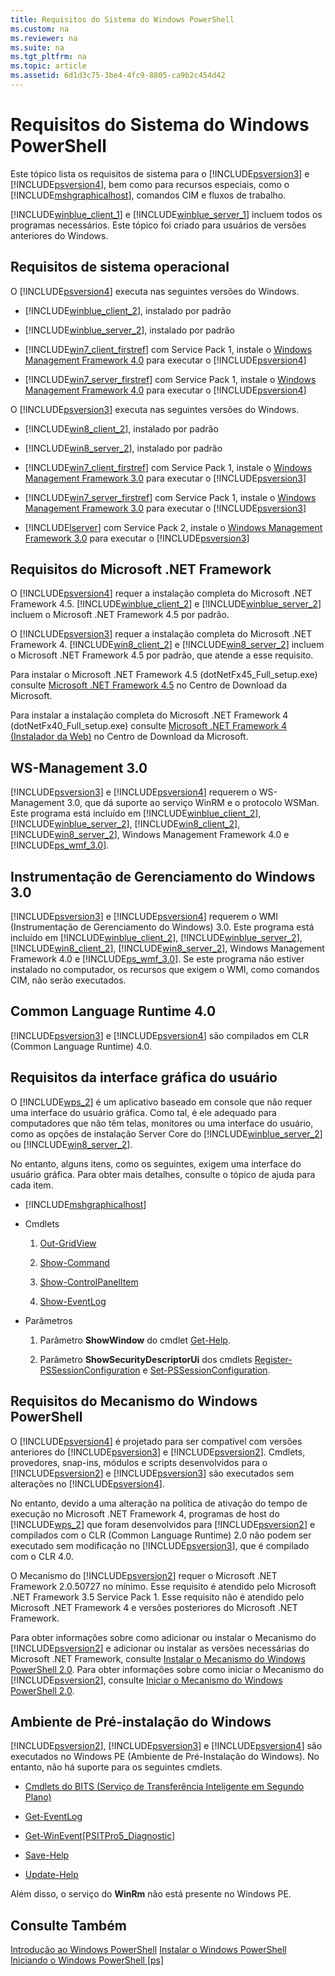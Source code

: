 ```yaml
---
title: Requisitos do Sistema do Windows PowerShell
ms.custom: na
ms.reviewer: na
ms.suite: na
ms.tgt_pltfrm: na
ms.topic: article
ms.assetid: 6d1d3c75-3be4-4fc9-8805-ca9b2c454d42
---
```

# Requisitos do Sistema do Windows PowerShell
Este tópico lista os requisitos de sistema para o [!INCLUDE[psversion3](../Token/psversion3_md.md)] e [!INCLUDE[psversion4](../Token/psversion4_md.md)], bem como para recursos especiais, como o [!INCLUDE[mshgraphicalhost](../Token/mshgraphicalhost_md.md)], comandos CIM e fluxos de trabalho.

[!INCLUDE[winblue_client_1](../Token/winblue_client_1_md.md)] e [!INCLUDE[winblue_server_1](../Token/winblue_server_1_md.md)] incluem todos os programas necessários. Este tópico foi criado para usuários de versões anteriores do Windows.

## Requisitos de sistema operacional
O [!INCLUDE[psversion4](../Token/psversion4_md.md)] executa nas seguintes versões do Windows.

-   [!INCLUDE[winblue_client_2](../Token/winblue_client_2_md.md)], instalado por padrão

-   [!INCLUDE[winblue_server_2](../Token/winblue_server_2_md.md)], instalado por padrão

-   [!INCLUDE[win7_client_firstref](../Token/win7_client_firstref_md.md)] com Service Pack 1, instale o [Windows Management Framework 4.0](http://go.microsoft.com/fwlink/?LinkId=293881) para executar o [!INCLUDE[psversion4](../Token/psversion4_md.md)]

-   [!INCLUDE[win7_server_firstref](../Token/win7_server_firstref_md.md)] com Service Pack 1, instale o [Windows Management Framework 4.0](http://go.microsoft.com/fwlink/?LinkId=293881) para executar o [!INCLUDE[psversion4](../Token/psversion4_md.md)]

O [!INCLUDE[psversion3](../Token/psversion3_md.md)] executa nas seguintes versões do Windows.

-   [!INCLUDE[win8_client_2](../Token/win8_client_2_md.md)], instalado por padrão

-   [!INCLUDE[win8_server_2](../Token/win8_server_2_md.md)], instalado por padrão

-   [!INCLUDE[win7_client_firstref](../Token/win7_client_firstref_md.md)] com Service Pack 1, instale o [Windows Management Framework 3.0](http://www.microsoft.com/download/details.aspx?id=34595) para executar o [!INCLUDE[psversion3](../Token/psversion3_md.md)]

-   [!INCLUDE[win7_server_firstref](../Token/win7_server_firstref_md.md)] com Service Pack 1, instale o [Windows Management Framework 3.0](http://www.microsoft.com/download/details.aspx?id=34595) para executar o [!INCLUDE[psversion3](../Token/psversion3_md.md)]

-   [!INCLUDE[lserver](../Token/lserver_md.md)] com Service Pack 2, instale o [Windows Management Framework 3.0](http://www.microsoft.com/download/details.aspx?id=34595) para executar o [!INCLUDE[psversion3](../Token/psversion3_md.md)]

## Requisitos do Microsoft .NET Framework
O [!INCLUDE[psversion4](../Token/psversion4_md.md)] requer a instalação completa do Microsoft .NET Framework 4.5. [!INCLUDE[winblue_client_2](../Token/winblue_client_2_md.md)] e [!INCLUDE[winblue_server_2](../Token/winblue_server_2_md.md)] incluem o Microsoft .NET Framework 4.5 por padrão.

O [!INCLUDE[psversion3](../Token/psversion3_md.md)] requer a instalação completa do Microsoft .NET Framework 4. [!INCLUDE[win8_client_2](../Token/win8_client_2_md.md)] e [!INCLUDE[win8_server_2](../Token/win8_server_2_md.md)] incluem o Microsoft .NET Framework 4.5 por padrão, que atende a esse requisito.

Para instalar o Microsoft .NET Framework 4.5 (dotNetFx45_Full_setup.exe) consulte [Microsoft .NET Framework 4.5](http://go.microsoft.com/fwlink/?LinkID=242919) no Centro de Download da Microsoft.

Para instalar a instalação completa do Microsoft .NET Framework 4 (dotNetFx40_Full_setup.exe) consulte [Microsoft .NET Framework 4 (Instalador da Web)](http://go.microsoft.com/fwlink/?LinkID=212931) no Centro de Download da Microsoft.

## WS-Management 3.0
[!INCLUDE[psversion3](../Token/psversion3_md.md)] e [!INCLUDE[psversion4](../Token/psversion4_md.md)] requerem o WS-Management 3.0, que dá suporte ao serviço WinRM e o protocolo WSMan. Este programa está incluído em [!INCLUDE[winblue_client_2](../Token/winblue_client_2_md.md)], [!INCLUDE[winblue_server_2](../Token/winblue_server_2_md.md)], [!INCLUDE[win8_client_2](../Token/win8_client_2_md.md)], [!INCLUDE[win8_server_2](../Token/win8_server_2_md.md)], Windows Management Framework 4.0 e [!INCLUDE[ps_wmf_3.0](../Token/ps_wmf_3.0_md.md)].

## Instrumentação de Gerenciamento do Windows 3.0
[!INCLUDE[psversion3](../Token/psversion3_md.md)] e [!INCLUDE[psversion4](../Token/psversion4_md.md)] requerem o WMI (Instrumentação de Gerenciamento do Windows) 3.0. Este programa está incluído em [!INCLUDE[winblue_client_2](../Token/winblue_client_2_md.md)], [!INCLUDE[winblue_server_2](../Token/winblue_server_2_md.md)], [!INCLUDE[win8_client_2](../Token/win8_client_2_md.md)], [!INCLUDE[win8_server_2](../Token/win8_server_2_md.md)], Windows Management Framework 4.0 e [!INCLUDE[ps_wmf_3.0](../Token/ps_wmf_3.0_md.md)]. Se este programa não estiver instalado no computador, os recursos que exigem o WMI, como comandos CIM, não serão executados.

## Common Language Runtime 4.0
[!INCLUDE[psversion3](../Token/psversion3_md.md)] e [!INCLUDE[psversion4](../Token/psversion4_md.md)] são compilados em CLR (Common Language Runtime) 4.0.

## Requisitos da interface gráfica do usuário
O [!INCLUDE[wps_2](../Token/wps_2_md.md)] é um aplicativo baseado em console que não requer uma interface do usuário gráfica. Como tal, é ele adequado para computadores que não têm telas, monitores ou uma interface do usuário, como as opções de instalação Server Core do [!INCLUDE[winblue_server_2](../Token/winblue_server_2_md.md)] ou [!INCLUDE[win8_server_2](../Token/win8_server_2_md.md)].

No entanto, alguns itens, como os seguintes, exigem uma interface do usuário gráfica. Para obter mais detalhes, consulte o tópico de ajuda para cada item.

-   [!INCLUDE[mshgraphicalhost](../Token/mshgraphicalhost_md.md)]

-   Cmdlets

    1.  [Out-GridView](https://technet.microsoft.com/en-us/library/70915a86-d753-464e-8349-cba02316154c)

    2.  [Show-Command](https://technet.microsoft.com/en-us/library/65bba50b-91a8-49d5-80a2-a30fc684ba41)

    3.  [Show-ControlPanelItem](https://technet.microsoft.com/en-us/library/0685d42c-37cc-498f-acf6-0ecfeb0cb162)

    4.  [Show-EventLog](https://technet.microsoft.com/en-us/library/a3b0f5ad-0438-42c7-915b-d1b4793a431c)

-   Parâmetros

    1.  Parâmetro **ShowWindow** do cmdlet [Get-Help](https://technet.microsoft.com/en-us/library/1f46eeb4-49d7-4bec-bb29-395d9b42f54a).

    2.  Parâmetro **ShowSecurityDescriptorUi** dos cmdlets [Register-PSSessionConfiguration](https://technet.microsoft.com/en-us/library/e9152ae2-bd6d-4056-9bc7-dc1893aa29ea) e [Set-PSSessionConfiguration](https://technet.microsoft.com/en-us/library/b21fbad3-1759-4260-b206-dcb8431cd6ea).

## Requisitos do Mecanismo do Windows PowerShell
O [!INCLUDE[psversion4](../Token/psversion4_md.md)] é projetado para ser compatível com versões anteriores do [!INCLUDE[psversion3](../Token/psversion3_md.md)] e [!INCLUDE[psversion2](../Token/psversion2_md.md)]. Cmdlets, provedores, snap-ins, módulos e scripts desenvolvidos para o [!INCLUDE[psversion2](../Token/psversion2_md.md)] e [!INCLUDE[psversion3](../Token/psversion3_md.md)] são executados sem alterações no [!INCLUDE[psversion4](../Token/psversion4_md.md)].

No entanto, devido a uma alteração na política de ativação do tempo de execução no Microsoft .NET Framework 4, programas de host do [!INCLUDE[wps_2](../Token/wps_2_md.md)] que foram desenvolvidos para [!INCLUDE[psversion2](../Token/psversion2_md.md)] e compilados com o CLR (Common Language Runtime) 2.0 não podem ser executado sem modificação no [!INCLUDE[psversion3](../Token/psversion3_md.md)], que é compilado com o CLR 4.0.

O Mecanismo do [!INCLUDE[psversion2](../Token/psversion2_md.md)] requer o Microsoft .NET Framework 2.0.50727 no mínimo. Esse requisito é atendido pelo Microsoft .NET Framework 3.5 Service Pack 1. Esse requisito não é atendido pelo Microsoft .NET Framework 4 e versões posteriores do Microsoft .NET Framework.

Para obter informações sobre como adicionar ou instalar o Mecanismo do [!INCLUDE[psversion2](../Token/psversion2_md.md)] e adicionar ou instalar as versões necessárias do Microsoft .NET Framework, consulte [Instalar o Mecanismo do Windows PowerShell 2.0](../Topic/Installing-the-Windows-PowerShell-2.0-Engine.md). Para obter informações sobre como iniciar o Mecanismo do [!INCLUDE[psversion2](../Token/psversion2_md.md)], consulte [Iniciar o Mecanismo do Windows PowerShell 2.0](../Topic/Starting-the-Windows-PowerShell-2.0-Engine.md).

## Ambiente de Pré-instalação do Windows
[!INCLUDE[psversion2](../Token/psversion2_md.md)], [!INCLUDE[psversion3](../Token/psversion3_md.md)] e [!INCLUDE[psversion4](../Token/psversion4_md.md)] são executados no Windows PE (Ambiente de Pré-Instalação do Windows). No entanto, não há suporte para os seguintes cmdlets.

-   [Cmdlets do BITS (Serviço de Transferência Inteligente em Segundo Plano)](http://go.microsoft.com/fwlink/?LinkId=257514)

-   [Get-EventLog](https://technet.microsoft.com/en-us/library/b4985b11-82bf-487d-928d-becd96fc0419)

-   [Get-WinEvent[PSITPro5_Diagnostic]](https://technet.microsoft.com/en-us/library/5fe94870-ed6b-4ce2-9500-93846cc65c95)

-   [Save-Help](https://technet.microsoft.com/en-us/library/aed94f90-b73f-4e25-a25d-7c18d9f161fa)

-   [Update-Help](https://technet.microsoft.com/en-us/library/93e1d870-ace6-432b-8778-8920291d7545)

Além disso, o serviço do **WinRm** não está presente no Windows PE.

## Consulte Também
[Introdução ao Windows PowerShell](../Topic/Getting-Started-with-Windows-PowerShell.md)
[Instalar o Windows PowerShell](../Topic/Installing-Windows-PowerShell.md)
[Iniciando o Windows PowerShell [ps]](https://technet.microsoft.com/en-us/library/8ec8c2d7-8e7c-4722-a3d2-498fe5739a8e)



<!--HONumber=Apr16_HO2-->



